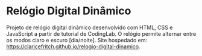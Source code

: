 # Relógio Digital Dinâmico

Projeto de relógio digital dinâmico desenvolvido com HTML, CSS e JavaScript a partir de tutorial de CodingLab. O relógio permite alternar entre os modos claro e escuro [dia/noite]. Site hospedado em: https://claricefritch.github.io/relogio-digital-dinamico.
